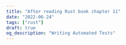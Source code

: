```yaml
---
title: "After reading Rust book chapter 11"
date: "2022-06-24"
tags: ["rust"]
draft: true
og_description: "Writing Automated Tests"
---
```

